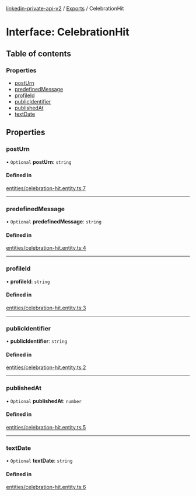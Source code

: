 [linkedin-private-api-v2](../README.md) / [Exports](../modules.md) / CelebrationHit

# Interface: CelebrationHit

## Table of contents

### Properties

- [postUrn](CelebrationHit.md#posturn)
- [predefinedMessage](CelebrationHit.md#predefinedmessage)
- [profileId](CelebrationHit.md#profileid)
- [publicIdentifier](CelebrationHit.md#publicidentifier)
- [publishedAt](CelebrationHit.md#publishedat)
- [textDate](CelebrationHit.md#textdate)

## Properties

### postUrn

• `Optional` **postUrn**: `string`

#### Defined in

[entities/celebration-hit.entity.ts:7](https://github.com/akash-gupt/linkedin-private-api/blob/d170d2d/src/entities/celebration-hit.entity.ts#L7)

___

### predefinedMessage

• `Optional` **predefinedMessage**: `string`

#### Defined in

[entities/celebration-hit.entity.ts:4](https://github.com/akash-gupt/linkedin-private-api/blob/d170d2d/src/entities/celebration-hit.entity.ts#L4)

___

### profileId

• **profileId**: `string`

#### Defined in

[entities/celebration-hit.entity.ts:3](https://github.com/akash-gupt/linkedin-private-api/blob/d170d2d/src/entities/celebration-hit.entity.ts#L3)

___

### publicIdentifier

• **publicIdentifier**: `string`

#### Defined in

[entities/celebration-hit.entity.ts:2](https://github.com/akash-gupt/linkedin-private-api/blob/d170d2d/src/entities/celebration-hit.entity.ts#L2)

___

### publishedAt

• `Optional` **publishedAt**: `number`

#### Defined in

[entities/celebration-hit.entity.ts:5](https://github.com/akash-gupt/linkedin-private-api/blob/d170d2d/src/entities/celebration-hit.entity.ts#L5)

___

### textDate

• `Optional` **textDate**: `string`

#### Defined in

[entities/celebration-hit.entity.ts:6](https://github.com/akash-gupt/linkedin-private-api/blob/d170d2d/src/entities/celebration-hit.entity.ts#L6)
